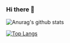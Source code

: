 ### Hi there 👋

<!--
**turusuke/turusuke** is a ✨ _special_ ✨ repository because its `README.md` (this file) appears on your GitHub profile.

Here are some ideas to get you started:

- 🔭 I’m currently working on ...
- 🌱 I’m currently learning ...
- 👯 I’m looking to collaborate on ...
- 🤔 I’m looking for help with ...
- 💬 Ask me about ...
- 📫 How to reach me: ...
- 😄 Pronouns: ...
- ⚡ Fun fact: ...
-->

![Anurag's github stats](https://github-readme-stats.vercel.app/api?username=turusuke&count_private=true&show_icons=true)

[![Top Langs](https://github-readme-stats.vercel.app/api/top-langs/?username=turusuke)](https://github.com/turuske/github-readme-stats)
